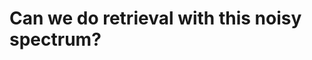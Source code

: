 
<div class="grid grid-cols-1 justify-center justify-items-center self-center mt-50 font-italic">

# Can we do retrieval with this noisy spectrum?

</div>




<style>
  a {
    border-style: none !important;
  }

  a:hover {
    border-style: none !important;
  }

  .list li{
    margin-bottom: 1.8rem !important;
  }
</style>